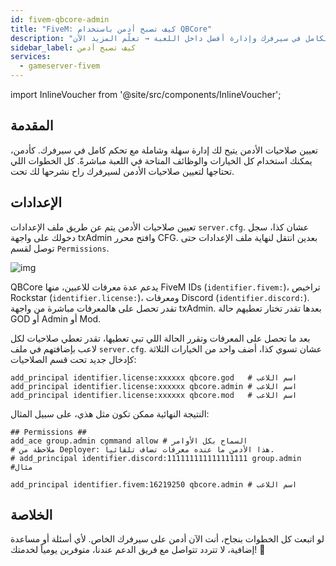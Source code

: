 ```yaml
---
id: fivem-qbcore-admin
title: "FiveM: كيف تصبح أدمن باستخدام QBCore"
description: "اكتشف كيف تعطي صلاحيات الأدمن للتحكم الكامل في سيرفرك وإدارة أفضل داخل اللعبة → تعلّم المزيد الآن"
sidebar_label: كيف تصبح أدمن
services:
  - gameserver-fivem
---
```


import InlineVoucher from '@site/src/components/InlineVoucher';

## المقدمة
تعيين صلاحيات الأدمن يتيح لك إدارة سهلة وشاملة مع تحكم كامل في سيرفرك. كأدمن، يمكنك استخدام كل الخيارات والوظائف المتاحة في اللعبة مباشرةً. كل الخطوات اللي تحتاجها لتعيين صلاحيات الأدمن لسيرفرك راح نشرحها لك تحت.

<InlineVoucher />

## الإعدادات

تعيين صلاحيات الأدمن يتم عن طريق ملف الإعدادات ``server.cfg``. عشان كذا، سجل دخولك على واجهة txAdmin وافتح محرر CFG. بعدين انتقل لنهاية ملف الإعدادات حتى توصل لقسم `Permissions`.

![img](https://screensaver01.zap-hosting.com/index.php/s/KPRTmPoYdsCWjGd/preview)

QBCore يدعم عدة معرفات للاعبين، منها FiveM IDs (`identifier.fivem:`)، تراخيص Rockstar (`identifier.license:`)، ومعرفات Discord (`identifier.discord:`). تقدر تحصل على هالمعرفات مباشرة من واجهة txAdmin. بعدها تقدر تختار تعطيهم حالة GOD أو Admin أو Mod.

بعد ما تحصل على المعرفات وتقرر الحالة اللي تبي تعطيها، تقدر تعطي صلاحيات لكل لاعب بإضافتهم في ملف `server.cfg`. عشان تسوي كذا، أضف واحد من الخيارات الثلاثة كإدخال جديد تحت قسم الصلاحيات:

```
add_principal identifier.license:xxxxxx qbcore.god   # اسم اللاعب
add_principal identifier.license:xxxxxx qbcore.admin # اسم اللاعب
add_principal identifier.license:xxxxxx qbcore.mod   # اسم اللاعب
```

النتيجة النهائية ممكن تكون مثل هذي، على سبيل المثال:

```
## Permissions ##
add_ace group.admin command allow # السماح بكل الأوامر
# ملاحظة من Deployer: هذا الأدمن ما عنده معرفات تضاف تلقائياً.
# add_principal identifier.discord:111111111111111111 group.admin #مثال

add_principal identifier.fivem:16219250 qbcore.admin # اسم اللاعب
```

## الخلاصة

لو اتبعت كل الخطوات بنجاح، أنت الآن أدمن على سيرفرك الخاص. لأي أسئلة أو مساعدة إضافية، لا تتردد تتواصل مع فريق الدعم عندنا، متوفرين يومياً لخدمتك! 🙂

<InlineVoucher />